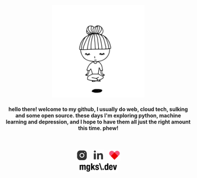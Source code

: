<p align="center">
  <a href="https://github.com/mgks/zen"><img width="250" src="https://raw.githubusercontent.com/mgks/mgks/main/res/zen.gif" ref="Zen by QTQR8R - http://www.ivyiby.com/zen"></a>
</p>
<h4 align="center">hello there! 
welcome to my github, I usually do web, cloud tech, sulking and some open source. these days I'm exploring python, machine learning and depression, and I hope to have them all just the right amount this time. phew!</h4>
<br />
<p align="center"><!-- &nbsp; <a href="https://mgks.dev" title="Blog: mgks.dev"><img width="32" src="https://raw.githubusercontent.com/mgks/mgks/main/res/mgks.dev-logo-192.png" /></a>&nbsp; --><a href="https://www.instagram.com/getmgks/" title="Instagram"><img width="32" src="https://raw.githubusercontent.com/mgks/mgks/main/res/icons/instagram-gray.png" /></a> &nbsp; <a href="https://www.linkedin.com/in/mgks/" title="LinkedIn"><img width="32" src="https://raw.githubusercontent.com/mgks/mgks/main/res/icons/linkedin-gray.png" /></a> &nbsp; <a href="https://ko-fi.com/getmgks" title="Support me on ko-fi"><img width="32" src="https://raw.githubusercontent.com/mgks/mgks/main/res/icons/ic-heart.png"></a><br /><a href="https://mgks.dev" title="blog: open source, problem solving and some trash talk"><img width="104" src="https://github.com/mgks/mgks/blob/main/res/mgks.dev-name.png" /></a></p>
